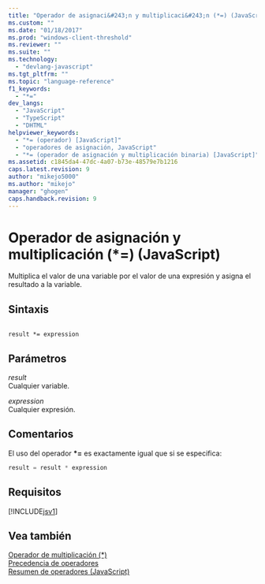 ```yaml
---
title: "Operador de asignaci&#243;n y multiplicaci&#243;n (*=) (JavaScript) | Microsoft Docs"
ms.custom: ""
ms.date: "01/18/2017"
ms.prod: "windows-client-threshold"
ms.reviewer: ""
ms.suite: ""
ms.technology: 
  - "devlang-javascript"
ms.tgt_pltfrm: ""
ms.topic: "language-reference"
f1_keywords: 
  - "*="
dev_langs: 
  - "JavaScript"
  - "TypeScript"
  - "DHTML"
helpviewer_keywords: 
  - "*= (operador) [JavaScript]"
  - "operadores de asignación, JavaScript"
  - "*= (operador de asignación y multiplicación binaria) [JavaScript]"
ms.assetid: c1845da4-47dc-4a07-b73e-48579e7b1216
caps.latest.revision: 9
author: "mikejo5000"
ms.author: "mikejo"
manager: "ghogen"
caps.handback.revision: 9
---
```

# Operador de asignaci&#243;n y multiplicaci&#243;n (*=) (JavaScript)
Multiplica el valor de una variable por el valor de una expresión y asigna el resultado a la variable.  
  
## Sintaxis  
  
```  
  
result *= expression  
```  
  
## Parámetros  
 *result*  
 Cualquier variable.  
  
 *expression*  
 Cualquier expresión.  
  
## Comentarios  
 El uso del operador **\*\=** es exactamente igual que si se especifica:  
  
```javascript  
result = result * expression  
```  
  
## Requisitos  
 [!INCLUDE[jsv1](../../javascript/misc/includes/jsv1-md.md)]  
  
## Vea también  
 [Operador de multiplicación \(\*\)](../../javascript/reference/multiplication-operator-decrement-javascript.md)   
 [Precedencia de operadores](../../javascript/operator-subtractprecedence-javascript.md)   
 [Resumen de operadores \(JavaScript\)](../../javascript/misc/operator-subtractsummary-javascript.md)